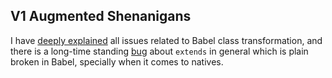 ## V1 Augmented Shenanigans

I have [deeply explained](https://medium.com/@WebReflection/a-case-for-js-classes-without-classes-9e60b3b5992#.loseouw99) all issues
related to Babel class transformation, and there is a long-time standing [bug](https://github.com/babel/babel/issues/4480)
about `extends` in general which is plain broken in Babel, specially when it comes to natives.
